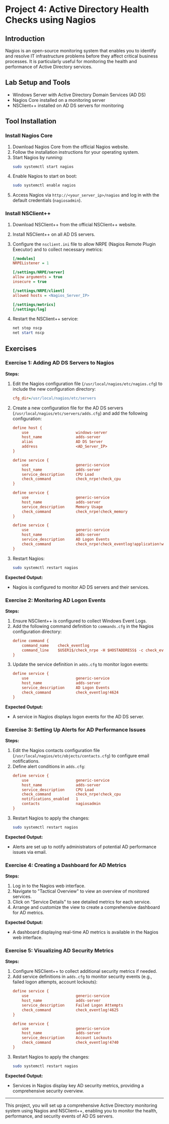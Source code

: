 # Project 4: Active Directory Health Checks using Nagios

## Introduction
Nagios is an open-source monitoring system that enables you to identify and resolve IT infrastructure problems before they affect critical business processes. It is particularly useful for monitoring the health and performance of Active Directory services.

## Lab Setup and Tools
- Windows Server with Active Directory Domain Services (AD DS)
- Nagios Core installed on a monitoring server
- NSClient++ installed on AD DS servers for monitoring

## Tool Installation

### Install Nagios Core
1. Download Nagios Core from the official Nagios website.
2. Follow the installation instructions for your operating system.
3. Start Nagios by running:
    ```bash
    sudo systemctl start nagios
    ```
4. Enable Nagios to start on boot:
    ```bash
    sudo systemctl enable nagios
    ```
5. Access Nagios via `http://<your_server_ip>/nagios` and log in with the default credentials (`nagiosadmin`).

### Install NSClient++
1. Download NSClient++ from the official NSClient++ website.
2. Install NSClient++ on all AD DS servers.
3. Configure the `nsclient.ini` file to allow NRPE (Nagios Remote Plugin Executor) and to collect necessary metrics:
    ```ini
    [/modules]
    NRPEListener = 1

    [/settings/NRPE/server]
    allow arguments = true
    insecure = true

    [/settings/NRPE/client]
    allowed hosts = <Nagios_Server_IP>

    [/settings/metrics]
    [/settings/log]
    ```

4. Restart the NSClient++ service:
    ```powershell
    net stop nscp
    net start nscp
    ```

## Exercises

### Exercise 1: Adding AD DS Servers to Nagios
**Steps:**
1. Edit the Nagios configuration file (`/usr/local/nagios/etc/nagios.cfg`) to include the new configuration directory:
    ```cfg
    cfg_dir=/usr/local/nagios/etc/servers
    ```
2. Create a new configuration file for the AD DS servers (`/usr/local/nagios/etc/servers/adds.cfg`) and add the following configuration:
    ```cfg
    define host {
        use                     windows-server
        host_name               adds-server
        alias                   AD DS Server
        address                 <AD_Server_IP>
    }

    define service {
        use                     generic-service
        host_name               adds-server
        service_description     CPU Load
        check_command           check_nrpe!check_cpu
    }

    define service {
        use                     generic-service
        host_name               adds-server
        service_description     Memory Usage
        check_command           check_nrpe!check_memory
    }

    define service {
        use                     generic-service
        host_name               adds-server
        service_description     AD Logon Events
        check_command           check_nrpe!check_eventlog!application!warning!error!4624
    }
    ```
3. Restart Nagios:
    ```bash
    sudo systemctl restart nagios
    ```

**Expected Output:**
- Nagios is configured to monitor AD DS servers and their services.

### Exercise 2: Monitoring AD Logon Events
**Steps:**
1. Ensure NSClient++ is configured to collect Windows Event Logs.
2. Add the following command definition to `commands.cfg` in the Nagios configuration directory:
    ```cfg
    define command {
        command_name    check_eventlog
        command_line    $USER1$/check_nrpe -H $HOSTADDRESS$ -c check_eventlog -a 'application' 'warning' 'error' '$ARG1$'
    }
    ```
3. Update the service definition in `adds.cfg` to monitor logon events:
    ```cfg
    define service {
        use                     generic-service
        host_name               adds-server
        service_description     AD Logon Events
        check_command           check_eventlog!4624
    }
    ```

**Expected Output:**
- A service in Nagios displays logon events for the AD DS server.

### Exercise 3: Setting Up Alerts for AD Performance Issues
**Steps:**
1. Edit the Nagios contacts configuration file (`/usr/local/nagios/etc/objects/contacts.cfg`) to configure email notifications.
2. Define alert conditions in `adds.cfg`:
    ```cfg
    define service {
        use                     generic-service
        host_name               adds-server
        service_description     CPU Load
        check_command           check_nrpe!check_cpu
        notifications_enabled   1
        contacts                nagiosadmin
    }
    ```
3. Restart Nagios to apply the changes:
    ```bash
    sudo systemctl restart nagios
    ```

**Expected Output:**
- Alerts are set up to notify administrators of potential AD performance issues via email.

### Exercise 4: Creating a Dashboard for AD Metrics
**Steps:**
1. Log in to the Nagios web interface.
2. Navigate to "Tactical Overview" to view an overview of monitored services.
3. Click on "Service Details" to see detailed metrics for each service.
4. Arrange and customize the view to create a comprehensive dashboard for AD metrics.

**Expected Output:**
- A dashboard displaying real-time AD metrics is available in the Nagios web interface.

### Exercise 5: Visualizing AD Security Metrics
**Steps:**
1. Configure NSClient++ to collect additional security metrics if needed.
2. Add service definitions in `adds.cfg` to monitor security events (e.g., failed logon attempts, account lockouts):
    ```cfg
    define service {
        use                     generic-service
        host_name               adds-server
        service_description     Failed Logon Attempts
        check_command           check_eventlog!4625
    }

    define service {
        use                     generic-service
        host_name               adds-server
        service_description     Account Lockouts
        check_command           check_eventlog!4740
    }
    ```
3. Restart Nagios to apply the changes:
    ```bash
    sudo systemctl restart nagios
    ```

**Expected Output:**
- Services in Nagios display key AD security metrics, providing a comprehensive security overview.

---
 This project, you will set up a comprehensive Active Directory monitoring system using Nagios and NSClient++, enabling you to monitor the health, performance, and security events of AD DS servers.
